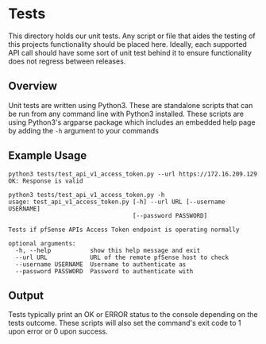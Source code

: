 Tests
=====
This directory holds our unit tests. Any script or file that aides the testing of this projects functionality should be 
placed here. Ideally, each supported API call should have some sort of unit test behind it to ensure functionality does
not regress between releases.

## Overview
Unit tests are written using Python3. These are standalone scripts that can be run from any command line with Python3
installed. These scripts are using Python3's argparse package which includes an embedded help page by adding the `-h`
argument to your commands

## Example Usage
```commandline
python3 tests/test_api_v1_access_token.py --url https://172.16.209.129 
OK: Response is valid
```

```commandline
python3 tests/test_api_v1_access_token.py -h
usage: test_api_v1_access_token.py [-h] --url URL [--username USERNAME]
                                   [--password PASSWORD]

Tests if pfSense APIs Access Token endpoint is operating normally

optional arguments:
  -h, --help           show this help message and exit
  --url URL            URL of the remote pfSense host to check
  --username USERNAME  Username to authenticate as
  --password PASSWORD  Password to authenticate with

```

## Output
Tests typically print an OK or ERROR status to the console depending on the tests outcome. These scripts will also
set the command's exit code to 1 upon error or 0 upon success.